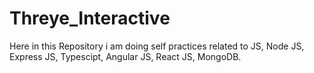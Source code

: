 # Threye_Interactive

Here in this Repository i am doing self practices related to JS, Node JS, Express JS, Typescipt, Angular JS, React JS, MongoDB.
